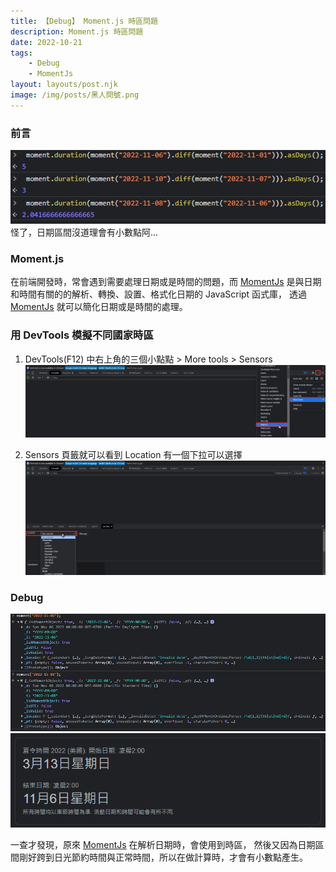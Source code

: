 ```yaml
---
title: 【Debug】 Moment.js 時區問題
description: Moment.js 時區問題
date: 2022-10-21
tags:
    - Debug
    - MomentJs
layout: layouts/post.njk
image: /img/posts/黑人問號.png
---
```


### 前言
![MomentJs時區問題-1](/img/posts/MomentJs時區問題-1.png)
怪了，日期區間沒道理會有小數點阿...

### Moment.js
在前端開發時，常會遇到需要處理日期或是時間的問題，而 [MomentJs] 是與日期和時間有關的的解析、轉換、設置、格式化日期的 JavaScript 函式庫，
透過 [MomentJs] 就可以簡化日期或是時間的處理。

### 用 DevTools 模擬不同國家時區
1. DevTools(F12) 中右上角的三個小點點 > More tools > Sensors  
![DevTools-1](/img/posts/DevTools-1.png)

2. Sensors 頁籤就可以看到 Location 有一個下拉可以選擇
![DevTools-2](/img/posts/DevTools-2.png)

### Debug
![MomentJs時區問題-2](/img/posts/MomentJs時區問題-2.png)
![2022夏令時間](/img/posts/2022夏令時間.png)

一查才發現，原來 [MomentJs] 在解析日期時，會使用到時區，
然後又因為日期區間剛好跨到日光節約時間與正常時間，所以在做計算時，才會有小數點產生。


[MomentJs]: https://momentjs.com/  "Moment.js"